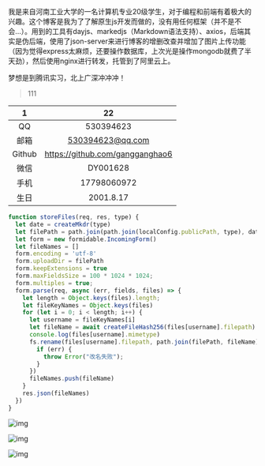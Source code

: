 我是来自河南工业大学的一名计算机专业20级学生，对于编程和前端有着极大的兴趣。这个博客是我为了了解原生js开发而做的，没有用任何框架（并不是不会...）。用到的工具有dayjs、markedjs（Markdown语法支持）、axios，后端其实是伪后端，使用了json-server来进行博客的增删改查并增加了图片上传功能（因为觉得express太麻烦，还要操作数据库，上次光是操作mongodb就费了半天劲），然后使用nginx进行转发，托管到了阿里云上。

梦想是到腾讯实习，北上广深冲冲冲！

>111

|   1    |               22                |
| :----: | :-----------------------------: |
|   QQ   |            530394623            |
|  邮箱  |        530394623@qq.com         |
| Github | https://github.com/gangganghao6 |
|  微信  |            DY001628             |
|  手机  |           17798060972           |
|  生日  |            2001.8.17            |

```js
function storeFiles(req, res, type) {
  let date = createMkdr(type)
  let filePath = path.join(path.join(localConfig.publicPath, type), date)
  let form = new formidable.IncomingForm()
  let fileNames = []
  form.encoding = 'utf-8'
  form.uploadDir = filePath
  form.keepExtensions = true
  form.maxFieldsSize = 100 * 1024 * 1024;
  form.multiples = true;
  form.parse(req, async (err, fields, files) => {
    let length = Object.keys(files).length;
    let fileKeyNames = Object.keys(files)
    for (let i = 0; i < length; i++) {
      let username = fileKeyNames[i]
      let fileName = await createFileHash256(files[username].filepath) + "." + files[username].mimetype.split('/')[1]
      console.log(files[username].mimetype)
      fs.rename(files[username].filepath, path.join(filePath, fileName), function (err) {
        if (err) {
          throw Error("改名失败");
        }
      })
      fileNames.push(fileName)
    }
    res.json(fileNames)
  })
}
```

[src]:http://localhost:3000/blogImages/2022-03-02/21aad9d3a3b24afaae982fcbeb976430e0200c665dc0b66abe10801a7de1c5c6.jpeg



![img](http://192.168.31.30:3000/blogs/2022-03-02/Cache_-7e6e26d640d98c97.-16474022173861.jpg)

![img](http://192.168.31.30:3000/blogs/2022-03-02/Cache_-7e6e26d640d98c97..jpg)

![img](http://192.168.31.30:3000/blogs/2022-03-02/DC6162E6ABEE7AE4AB242529E550B298.png)
